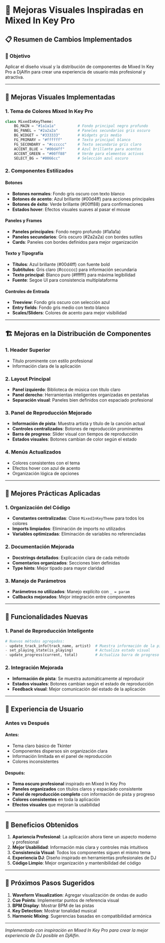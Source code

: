 # 🎨 Mejoras Visuales Inspiradas en Mixed In Key Pro

## 📋 **Resumen de Cambios Implementados**

### **🎯 Objetivo**
Aplicar el diseño visual y la distribución de componentes de Mixed In Key Pro a DjAlfin para crear una experiencia de usuario más profesional y atractiva.

---

## **🎨 Mejoras Visuales Implementadas**

### **1. Tema de Colores Mixed In Key Pro**
```python
class MixedInKeyTheme:
    BG_MAIN = "#1a1a1a"          # Fondo principal negro profundo
    BG_PANEL = "#2a2a2a"         # Paneles secundarios gris oscuro
    BG_WIDGET = "#333333"        # Widgets gris medio
    FG_PRIMARY = "#ffffff"       # Texto principal blanco
    FG_SECONDARY = "#cccccc"     # Texto secundario gris claro
    ACCENT_BLUE = "#00d4ff"      # Azul brillante para acentos
    ACCENT_GREEN = "#00ff88"     # Verde para elementos activos
    SELECT_BG = "#0066cc"        # Selección azul oscuro
```

### **2. Componentes Estilizados**

#### **Botones**
- **Botones normales**: Fondo gris oscuro con texto blanco
- **Botones de acento**: Azul brillante (#00d4ff) para acciones principales
- **Botones de éxito**: Verde brillante (#00ff88) para confirmaciones
- **Estados hover**: Efectos visuales suaves al pasar el mouse

#### **Paneles y Frames**
- **Paneles principales**: Fondo negro profundo (#1a1a1a)
- **Paneles secundarios**: Gris oscuro (#2a2a2a) con bordes sutiles
- **Cards**: Paneles con bordes definidos para mejor organización

#### **Texto y Tipografía**
- **Títulos**: Azul brillante (#00d4ff) con fuente bold
- **Subtítulos**: Gris claro (#cccccc) para información secundaria
- **Texto principal**: Blanco puro (#ffffff) para máxima legibilidad
- **Fuente**: Segoe UI para consistencia multiplataforma

#### **Controles de Entrada**
- **Treeview**: Fondo gris oscuro con selección azul
- **Entry fields**: Fondo gris medio con texto blanco
- **Scales/Sliders**: Colores de acento para mejor visibilidad

---

## **🏗️ Mejoras en la Distribución de Componentes**

### **1. Header Superior**
- Título prominente con estilo profesional
- Información clara de la aplicación

### **2. Layout Principal**
- **Panel izquierdo**: Biblioteca de música con título claro
- **Panel derecho**: Herramientas inteligentes organizadas en pestañas
- **Separación visual**: Paneles bien definidos con espaciado profesional

### **3. Panel de Reproducción Mejorado**
- **Información de pista**: Muestra artista y título de la canción actual
- **Controles centralizados**: Botones de reproducción prominentes
- **Barra de progreso**: Slider visual con tiempos de reproducción
- **Estados visuales**: Botones cambian de color según el estado

### **4. Menús Actualizados**
- Colores consistentes con el tema
- Efectos hover con azul de acento
- Organización lógica de opciones

---

## **🔧 Mejores Prácticas Aplicadas**

### **1. Organización del Código**
- **Constantes centralizadas**: Clase `MixedInKeyTheme` para todos los colores
- **Imports limpiados**: Eliminación de imports no utilizados
- **Variables optimizadas**: Eliminación de variables no referenciadas

### **2. Documentación Mejorada**
- **Docstrings detallados**: Explicación clara de cada método
- **Comentarios organizados**: Secciones bien definidas
- **Type hints**: Mejor tipado para mayor claridad

### **3. Manejo de Parámetros**
- **Parámetros no utilizados**: Manejo explícito con `_ = param`
- **Callbacks mejorados**: Mejor integración entre componentes

---

## **🚀 Funcionalidades Nuevas**

### **1. Panel de Reproducción Inteligente**
```python
# Nuevos métodos agregados:
- update_track_info(track_name, artist)  # Muestra información de la pista
- set_playing_state(is_playing)          # Actualiza estado visual
- update_progress(current, total)        # Actualiza barra de progreso
```

### **2. Integración Mejorada**
- **Información de pista**: Se muestra automáticamente al reproducir
- **Estados visuales**: Botones cambian según el estado de reproducción
- **Feedback visual**: Mejor comunicación del estado de la aplicación

---

## **📱 Experiencia de Usuario**

### **Antes vs Después**

#### **Antes:**
- Tema claro básico de Tkinter
- Componentes dispersos sin organización clara
- Información limitada en el panel de reproducción
- Colores inconsistentes

#### **Después:**
- **Tema oscuro profesional** inspirado en Mixed In Key Pro
- **Paneles organizados** con títulos claros y espaciado consistente
- **Panel de reproducción completo** con información de pista y progreso
- **Colores consistentes** en toda la aplicación
- **Efectos visuales** que mejoran la usabilidad

---

## **🎯 Beneficios Obtenidos**

1. **Apariencia Profesional**: La aplicación ahora tiene un aspecto moderno y profesional
2. **Mejor Usabilidad**: Información más clara y controles más intuitivos
3. **Consistencia Visual**: Todos los componentes siguen el mismo tema
4. **Experiencia DJ**: Diseño inspirado en herramientas profesionales de DJ
5. **Código Limpio**: Mejor organización y mantenibilidad del código

---

## **🔮 Próximos Pasos Sugeridos**

1. **Waveform Visualization**: Agregar visualización de ondas de audio
2. **Cue Points**: Implementar puntos de referencia visual
3. **BPM Display**: Mostrar BPM de las pistas
4. **Key Detection**: Mostrar tonalidad musical
5. **Harmonic Mixing**: Sugerencias basadas en compatibilidad armónica

---

*Implementado con inspiración en Mixed In Key Pro para crear la mejor experiencia de DJ posible en DjAlfin.*